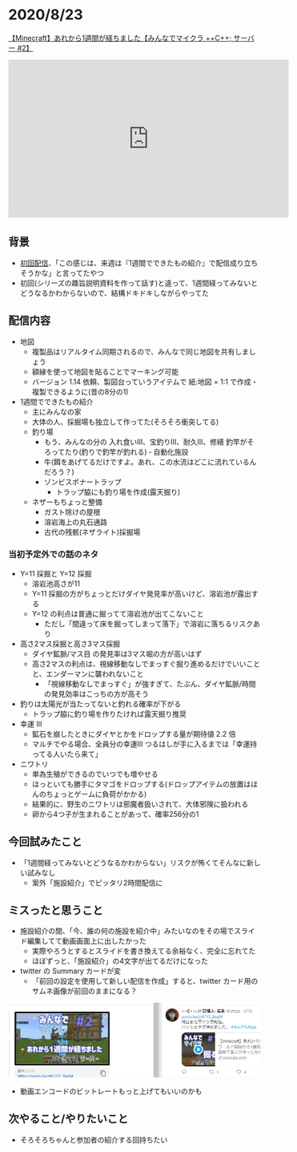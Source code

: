 # 2020/8/23

[【Minecraft】あれから1週間が経ちました【みんなでマイクラ ++C++; サーバー #2】](https://youtu.be/zt6TYZ_BagM)

<div>
<iframe width="560" height="315" src="https://www.youtube.com/embed/zt6TYZ_BagM" frameborder="0" allow="accelerometer; autoplay; encrypted-media; gyroscope; picture-in-picture" allowfullscreen></iframe>
</div>

## 背景

- [初回配信](20200816.md)、「この感じは、来週は『1週間でできたもの紹介』で配信成り立ちそうかな」と言ってたやつ
- 初回(シリーズの趣旨説明資料を作って話す)と違って、1週間経ってみないとどうなるかわからないので、結構ドキドキしながらやってた

## 配信内容

- 地図
  - 複製品はリアルタイム同期されるので、みんなで同じ地図を共有しましょう
  - 額縁を使って地図を貼ることでマーキング可能
  - バージョン 1.14 依頼、製図台っていうアイテムで 紙:地図 = 1:1 で作成・複製できるように(昔の8分の1)
- 1週間でできたもの紹介
  - 主にみんなの家
  - 大体の人、採掘場も独立して作ってた(そろそろ衝突してる)
  - 釣り場
    - もう、みんなの分の 入れ食いIII、宝釣りIII、耐久III、修繕 釣竿がそろってたり(釣りで釣竿が釣れる)
  ‐ 自動化施設
    - 牛(餌をあげてるだけですよ。あれ、この水流はどこに流れているんだろう？)
    - ゾンビスポナートラップ
      - トラップ脇にも釣り場を作成(露天掘り)
  - ネザーもちょっと整備
    - ガスト除けの屋根
    - 溶岩海上の丸石通路
    - 古代の残骸(ネザライト)採掘場

### 当初予定外での話のネタ

- Y=11 採掘と Y=12 採掘
  - 溶岩池高さが11
  - Y=11 採掘の方がちょっとだけダイヤ発見率が高いけど、溶岩池が露出する
  - Y=12 の利点は普通に掘ってて溶岩池が出てこないこと
    - ただし「間違って床を掘ってしまって落下」で溶岩に落ちるリスクあり
- 高さ2マス採掘と高さ3マス採掘
  - ダイヤ鉱脈/マス目 の発見率は3マス堀の方が高いはず
  - 高さ2マスの利点は、視線移動なしでまっすぐ掘り進めるだけでいいことと、エンダーマンに襲われないこと
    - 「視線移動なしでまっすぐ」が強すぎて、たぶん、ダイヤ鉱脈/時間 の発見効率はこっちの方が高そう
- 釣りは太陽光が当たってないと釣れる確率が下がる
  - トラップ脇に釣り場を作りたければ露天掘り推奨
- 幸運 III
  - 鉱石を崩したときにダイヤとかをドロップする量が期待値 2.2 倍
  - マルチでやる場合、全員分の幸運III つるはしが手に入るまでは「幸運持ってる人いたら来て」
- ニワトリ
  - 単為生殖ができるのでいつでも増やせる
  - ほっといても勝手にタマゴをドロップする(ドロップアイテムの放置はほんのちょっとゲームに負荷がかかる)
  - 結果的に、野生のニワトリは邪魔者扱いされて、大体邪険に扱われる
  - 卵から4つ子が生まれることがあって、確率256分の1

## 今回試みたこと

- 「1週間経ってみないとどうなるかわからない」リスクが怖くてそんなに新しい試みなし
  - 案外「施設紹介」でピッタリ2時間配信に

## ミスったと思うこと

- 施設紹介の間、「今、誰の何の施設を紹介中」みたいなのをその場でスライド編集してて動画画面上に出したかった
  - 実際やろうとするとスライドを書き換えてる余裕なく、完全に忘れてた
  - ほぼずっと、「施設紹介」の4文字が出てるだけになった
- twitter の Summary カードが変
  - 「前回の設定を使用して新しい配信を作成」すると、twitter カード用のサムネ画像が前回のままになる？

![twitter カードが前回のまま？](fig/TwitterCard.jpg)

- 動画エンコードのビットレートもっと上げてもいいのかも

## 次やること/やりたいこと

- そろそろちゃんと参加者の紹介する回持ちたい
